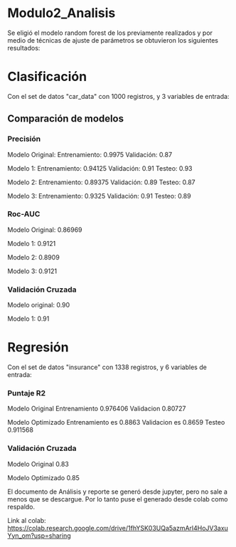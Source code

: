 # Modulo2_Analisis

Se eligió el modelo random forest de los previamente realizados y por medio de técnicas de ajuste de parámetros se obtuvieron los siguientes resultados:

# Clasificación 

Con el set de datos "car_data" con 1000 registros, y 3 variables de entrada:

## Comparación de modelos

### Precisión
Modelo Original:
Entrenamiento: 0.9975 Validación: 0.87

Modelo 1:
Entrenamiento: 0.94125 Validación: 0.91 Testeo: 0.93

Modelo 2:
Entrenamiento: 0.89375 Validación: 0.89 Testeo: 0.87

Modelo 3:
Entrenamiento: 0.9325 Validación: 0.91 Testeo: 0.89

### Roc-AUC

Modelo Original: 0.86969

Modelo 1: 0.9121

Modelo 2: 0.8909

Modelo 3: 0.9121
### Validación Cruzada

Modelo original: 0.90

Modelo 1: 0.91

# Regresión 

Con el set de datos "insurance" con 1338 registros, y 6 variables de entrada:

### Puntaje R2

Modelo Original
Entrenamiento 0.976406 Validacion 0.80727

Modelo Optimizado
Entrenamiento es 0.8863 Validacion es 0.8659 Testeo 0.911568
### Validación Cruzada
Modelo Original
0.83

Modelo Optimizado
0.85


El documento de Análisis y reporte se generó desde jupyter, pero no sale a menos que se descargue. Por lo tanto puse el generado desde colab como respaldo.


Link al colab:
https://colab.research.google.com/drive/1fhYSK03UQa5azmArl4HoJV3axuYyn_om?usp=sharing
